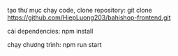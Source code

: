 tạo thư mục chạy code, clone repository: git clone https://github.com/HiepLuong203/bahishop-frontend.git

cài dependencies: npm install

chạy chương trình: npm run start
